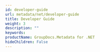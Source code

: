 ```yaml
---
id: developer-guide
url: metadata/net/developer-guide
title: Developer Guide
weight: 3
description: ""
keywords: 
productName: GroupDocs.Metadata for .NET
hideChildren: False
---
```


